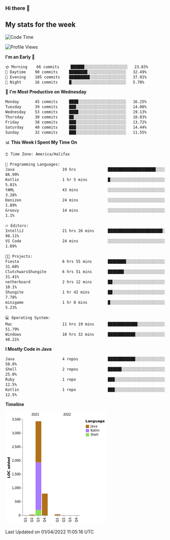 ### Hi there 👋

## My stats for the week
<!--START_SECTION:waka-->
![Code Time](http://img.shields.io/badge/Code%20Time-143%20hrs%2011%20mins-blue)

![Profile Views](http://img.shields.io/badge/Profile%20Views-0-blue)

**I'm an Early 🐤** 

```text
🌞 Morning    66 commits     ██████░░░░░░░░░░░░░░░░░░░   23.83% 
🌆 Daytime    90 commits     ████████░░░░░░░░░░░░░░░░░   32.49% 
🌃 Evening    105 commits    █████████░░░░░░░░░░░░░░░░   37.91% 
🌙 Night      16 commits     █░░░░░░░░░░░░░░░░░░░░░░░░   5.78%

```
📅 **I'm Most Productive on Wednesday** 

```text
Monday       45 commits     ████░░░░░░░░░░░░░░░░░░░░░   16.25% 
Tuesday      39 commits     ███░░░░░░░░░░░░░░░░░░░░░░   14.08% 
Wednesday    53 commits     ████░░░░░░░░░░░░░░░░░░░░░   19.13% 
Thursday     30 commits     ██░░░░░░░░░░░░░░░░░░░░░░░   10.83% 
Friday       38 commits     ███░░░░░░░░░░░░░░░░░░░░░░   13.72% 
Saturday     40 commits     ███░░░░░░░░░░░░░░░░░░░░░░   14.44% 
Sunday       32 commits     ███░░░░░░░░░░░░░░░░░░░░░░   11.55%

```


📊 **This Week I Spent My Time On** 

```text
⌚︎ Time Zone: America/Halifax

💬 Programming Languages: 
Java                     19 hrs              █████████████████████░░░░   86.99% 
Kotlin                   1 hr 5 mins         █░░░░░░░░░░░░░░░░░░░░░░░░   5.01% 
YAML                     43 mins             ░░░░░░░░░░░░░░░░░░░░░░░░░   3.28% 
Denizen                  24 mins             ░░░░░░░░░░░░░░░░░░░░░░░░░   1.89% 
Groovy                   14 mins             ░░░░░░░░░░░░░░░░░░░░░░░░░   1.1%

🔥 Editors: 
IntelliJ                 21 hrs 26 mins      ████████████████████████░   98.11% 
VS Code                  24 mins             ░░░░░░░░░░░░░░░░░░░░░░░░░   1.89%

🐱‍💻 Projects: 
Fiesta                   6 hrs 55 mins       ████████░░░░░░░░░░░░░░░░░   31.68% 
ClutchwarsShungite       6 hrs 51 mins       ███████░░░░░░░░░░░░░░░░░░   31.41% 
netherboard              2 hrs 12 mins       ██░░░░░░░░░░░░░░░░░░░░░░░   10.1% 
Shungite                 1 hr 42 mins        ██░░░░░░░░░░░░░░░░░░░░░░░   7.78% 
minigame                 1 hr 8 mins         █░░░░░░░░░░░░░░░░░░░░░░░░   5.23%

💻 Operating System: 
Mac                      11 hrs 19 mins      █████████████░░░░░░░░░░░░   51.79% 
Windows                  10 hrs 32 mins      ████████████░░░░░░░░░░░░░   48.21%

```

**I Mostly Code in Java** 

```text
Java                     4 repos             ████████████░░░░░░░░░░░░░   50.0% 
Shell                    2 repos             ██████░░░░░░░░░░░░░░░░░░░   25.0% 
Ruby                     1 repo              ███░░░░░░░░░░░░░░░░░░░░░░   12.5% 
Kotlin                   1 repo              ███░░░░░░░░░░░░░░░░░░░░░░   12.5%

```


**Timeline**

![Chart not found](https://raw.githubusercontent.com/lyndseyy/lyndseyy/main/charts/bar_graph.png) 


 Last Updated on 01/04/2022 11:05:16 UTC
<!--END_SECTION:waka-->